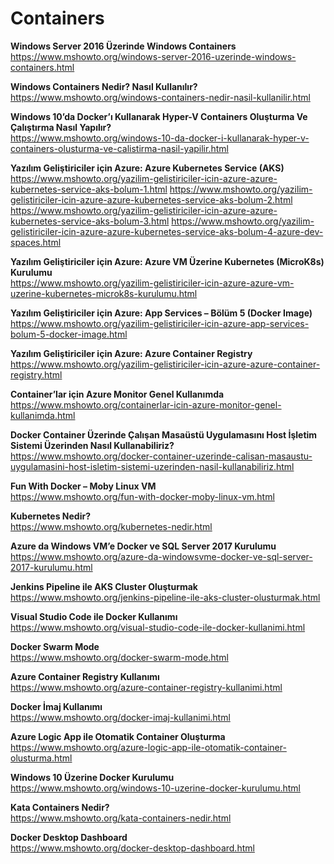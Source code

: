 # Containers

**Windows Server 2016 Üzerinde Windows Containers**\
https://www.mshowto.org/windows-server-2016-uzerinde-windows-containers.html

**Windows Containers Nedir? Nasıl Kullanılır?**\
https://www.mshowto.org/windows-containers-nedir-nasil-kullanilir.html

**Windows 10’da Docker’ı Kullanarak Hyper-V Containers Oluşturma Ve Çalıştırma Nasıl Yapılır?**\
https://www.mshowto.org/windows-10-da-docker-i-kullanarak-hyper-v-containers-olusturma-ve-calistirma-nasil-yapilir.html

**Yazılım Geliştiriciler için Azure: Azure Kubernetes Service (AKS)**\
https://www.mshowto.org/yazilim-gelistiriciler-icin-azure-azure-kubernetes-service-aks-bolum-1.html
https://www.mshowto.org/yazilim-gelistiriciler-icin-azure-azure-kubernetes-service-aks-bolum-2.html
https://www.mshowto.org/yazilim-gelistiriciler-icin-azure-azure-kubernetes-service-aks-bolum-3.html
https://www.mshowto.org/yazilim-gelistiriciler-icin-azure-azure-kubernetes-service-aks-bolum-4-azure-dev-spaces.html

**Yazılım Geliştiriciler için Azure: Azure VM Üzerine Kubernetes (MicroK8s) Kurulumu**\
https://www.mshowto.org/yazilim-gelistiriciler-icin-azure-azure-vm-uzerine-kubernetes-microk8s-kurulumu.html

**Yazılım Geliştiriciler için Azure: App Services – Bölüm 5 (Docker Image)**\
https://www.mshowto.org/yazilim-gelistiriciler-icin-azure-app-services-bolum-5-docker-image.html

**Yazılım Geliştiriciler için Azure: Azure Container Registry**\
https://www.mshowto.org/yazilim-gelistiriciler-icin-azure-azure-container-registry.html

**Container’lar için Azure Monitor Genel Kullanımda**\
https://www.mshowto.org/containerlar-icin-azure-monitor-genel-kullanimda.html

**Docker Container Üzerinde Çalışan Masaüstü Uygulamasını Host İşletim Sistemi Üzerinden Nasıl Kullanabiliriz?**\
https://www.mshowto.org/docker-container-uzerinde-calisan-masaustu-uygulamasini-host-isletim-sistemi-uzerinden-nasil-kullanabiliriz.html

**Fun With Docker – Moby Linux VM**\
https://www.mshowto.org/fun-with-docker-moby-linux-vm.html

**Kubernetes Nedir?**\
https://www.mshowto.org/kubernetes-nedir.html

**Azure da Windows VM’e Docker ve SQL Server 2017 Kurulumu**\
https://www.mshowto.org/azure-da-windowsvme-docker-ve-sql-server-2017-kurulumu.html

**Jenkins Pipeline ile AKS Cluster Oluşturmak**\
https://www.mshowto.org/jenkins-pipeline-ile-aks-cluster-olusturmak.html

**Visual Studio Code ile Docker Kullanımı**\
https://www.mshowto.org/visual-studio-code-ile-docker-kullanimi.html

**Docker Swarm Mode**\
https://www.mshowto.org/docker-swarm-mode.html

**Azure Container Registry Kullanımı**\
https://www.mshowto.org/azure-container-registry-kullanimi.html

**Docker İmaj Kullanımı**\
https://www.mshowto.org/docker-imaj-kullanimi.html

**Azure Logic App ile Otomatik Container Oluşturma**\
https://www.mshowto.org/azure-logic-app-ile-otomatik-container-olusturma.html

**Windows 10 Üzerine Docker Kurulumu**\
https://www.mshowto.org/windows-10-uzerine-docker-kurulumu.html

**Kata Containers Nedir?**\
https://www.mshowto.org/kata-containers-nedir.html

**Docker Desktop Dashboard**\
https://www.mshowto.org/docker-desktop-dashboard.html
